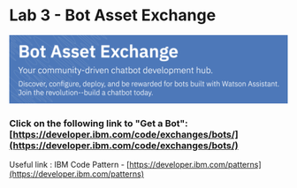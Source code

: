 # Lab 3 - Bot Asset Exchange

![](.gitbook/assets/image%20%2821%29.png)

### Click on the following link to "Get a Bot": [https://developer.ibm.com/code/exchanges/bots/](https://developer.ibm.com/code/exchanges/bots/)

Useful link : IBM Code Pattern - [https://developer.ibm.com/patterns](https://developer.ibm.com/patterns)


